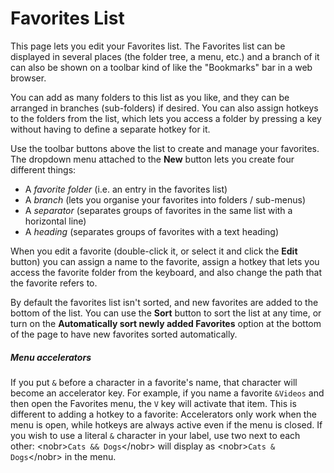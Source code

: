 # Favorites List

This page lets you edit your Favorites list. The Favorites list can be displayed in several places (the folder tree, a menu, etc.) and a branch of it can also be shown on a toolbar kind of like the "Bookmarks" bar in a web browser.

You can add as many folders to this list as you like, and they can be arranged in branches (sub-folders) if desired. You can also assign hotkeys to the folders from the list, which lets you access a folder by pressing a key without having to define a separate hotkey for it.

Use the toolbar buttons above the list to create and manage your favorites. The dropdown menu attached to the **New** button lets you create four different things:

- A *favorite folder* (i.e. an entry in the favorites list)
- A *branch* (lets you organise your favorites into folders / sub-menus)
- A *separator* (separates groups of favorites in the same list with a horizontal line)
- A *heading* (separates groups of favorites with a text heading)

When you edit a favorite (double-click it, or select it and click the **Edit** button) you can assign a name to the favorite, assign a hotkey that lets you access the favorite folder from the keyboard, and also change the path that the favorite refers to.

By default the favorites list isn't sorted, and new favorites are added to the bottom of the list. You can use the **Sort** button to sort the list at any time, or turn on the **Automatically sort newly added Favorites** option at the bottom of the page to have new favorites sorted automatically.

##### Menu accelerators

If you put `&` before a character in a favorite's name, that character will become an accelerator key. For example, if you name a favorite `&Videos` and then open the Favorites menu, the `V` key will activate that item. This is different to adding a hotkey to a favorite: Accelerators only work when the menu is open, while hotkeys are always active even if the menu is closed. If you wish to use a literal `&` character in your label, use two next to each other: \<nobr\>`Cats && Dogs`\</nobr\> will display as \<nobr\>`Cats & Dogs`\</nobr\> in the menu.
